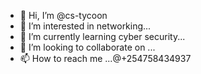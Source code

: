 - 👋 Hi, I’m @cs-tycoon
- 👀 I’m interested in networking...
- 🌱 I’m currently learning cyber security...
- 💞️ I’m looking to collaborate on ...
- 📫 How to reach me ...@+254758434937

<!---
cs-tycoon/cs-tycoon is a ✨ special ✨ repository because its `README.md` (this file) appears on your GitHub profile.
You can click the Preview link to take a look at your changes.
--->
